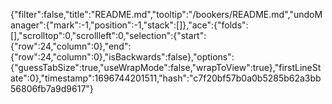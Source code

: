 {"filter":false,"title":"README.md","tooltip":"/bookers/README.md","undoManager":{"mark":-1,"position":-1,"stack":[]},"ace":{"folds":[],"scrolltop":0,"scrollleft":0,"selection":{"start":{"row":24,"column":0},"end":{"row":24,"column":0},"isBackwards":false},"options":{"guessTabSize":true,"useWrapMode":false,"wrapToView":true},"firstLineState":0},"timestamp":1696744201511,"hash":"c7f20bf57b0a0b5285b62a3bb56806fb7a9d9617"}